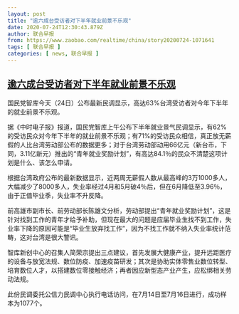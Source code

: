 ```yaml
---
layout: post
title: "逾六成台受访者对下半年就业前景不乐观"
date: 2020-07-24T12:30:43.879Z
author: 联合早报
from: https://www.zaobao.com/realtime/china/story20200724-1071641
tags: [ 联合早报 ]
categories: [ news, 联合早报 ]
---
```

<!--1595621700000-->
[逾六成台受访者对下半年就业前景不乐观](https://www.zaobao.com/realtime/china/story20200724-1071641)
------

<div>
<p>国民党智库今天（24日）公布最新民调显示，高达63%台湾受访者对今年下半年的就业前景不乐观。</p><p>据《中时电子报》报道，国民党智库上午公布下半年就业景气民调显示，有62%的受访民众对今年下半年的就业前景不乐观；有71%的受访民众相信，真正放无薪假的人比台湾劳动部公布的数据更多；对于台湾劳动部动用66亿元（新台币，下同，3.11亿新元）推出的“青年就业奖励计划”，有高达84.1％的民众不清楚这项计划是什么、该怎么申请。</p><p>根据台湾政府公布的最新数据显示，近两周无薪假人数从最高峰的3万1000多人，大幅减少了8000多人，失业率经过4月和5月破4％后，但在6月降低至3.96％，由于正值毕业季，失业率不升反降。</p><section id="imu"><div id="dfp-ad-imu1-wrapper" class="dfp-tag-wrapper"><div id="dfp-ad-imu1" class="dfp-tag-wrapper"></div></div></section><p>前高雄市副市长、前劳动部长陈雄文分析，劳动部提出“青年就业奖励计划”，这是针对找到工作的青年才给予补助，但现在最大的问题是应届毕业生找不到工作，失业率下降的原因可能是“毕业生放弃找工作”，因为不找工作就不纳入失业率统计范畴，这对台湾是很大警讯。</p><p>智库新创中心的召集人简荣宗提出三点建议，首先发展大健康产业，提升远距医疗的设备与放宽法规、数位防疫、加速疫苗研发；其次是协助实体零售业数位转型、培育数位人才，以搭建数位零接触经济；再者因应新型态产业产生，应松绑相关劳动法规。</p><p>此份民调委托公信力民调中心执行电话访问，在7月14日至7月16日进行，成功样本为1077个。</p><div id="innity-in-post"></div><div id="dfp-ad-midarticlespecial-wrapper" class="dfp-tag-wrapper"><div id="dfp-ad-midarticlespecial" class="dfp-tag-wrapper"></div></div>
</div>
